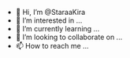 - 👋 Hi, I’m @StaraaKira
- 👀 I’m interested in ...
- 🌱 I’m currently learning ...
- 💞️ I’m looking to collaborate on ...
- 📫 How to reach me ...

<!---
StaraaKira/StaraaKira is a ✨ special ✨ repository because its `README.md` (this file) appears on your GitHub profile.
You can click the Preview link to take a look at your changes.
--->
